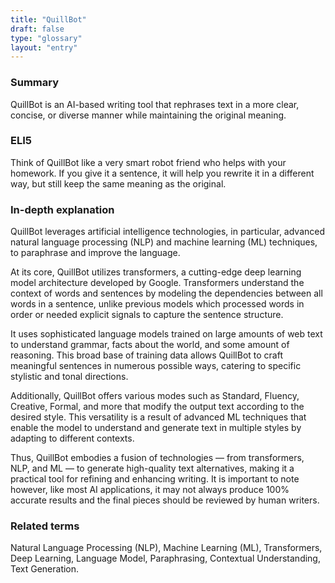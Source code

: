 ```yaml
---
title: "QuillBot"
draft: false
type: "glossary"
layout: "entry"
---
```


### Summary
QuillBot is an AI-based writing tool that rephrases text in a more clear, concise, or diverse manner while maintaining the original meaning. 

### ELI5
Think of QuillBot like a very smart robot friend who helps with your homework. If you give it a sentence, it will help you rewrite it in a different way, but still keep the same meaning as the original.

### In-depth explanation
QuillBot leverages artificial intelligence technologies, in particular, advanced natural language processing (NLP) and machine learning (ML) techniques, to paraphrase and improve the language. 

At its core, QuillBot utilizes transformers, a cutting-edge deep learning model architecture developed by Google. Transformers understand the context of words and sentences by modeling the dependencies between all words in a sentence, unlike previous models which processed words in order or needed explicit signals to capture the sentence structure. 

It uses sophisticated language models trained on large amounts of web text to understand grammar, facts about the world, and some amount of reasoning. This broad base of training data allows QuillBot to craft meaningful sentences in numerous possible ways, catering to specific stylistic and tonal directions.

Additionally, QuillBot offers various modes such as Standard, Fluency, Creative, Formal, and more that modify the output text according to the desired style. This versatility is a result of advanced ML techniques that enable the model to understand and generate text in multiple styles by adapting to different contexts.

Thus, QuillBot embodies a fusion of technologies — from transformers, NLP, and ML — to generate high-quality text alternatives, making it a practical tool for refining and enhancing writing. It is important to note however, like most AI applications, it may not always produce 100% accurate results and the final pieces should be reviewed by human writers.

### Related terms
Natural Language Processing (NLP), Machine Learning (ML), Transformers, Deep Learning, Language Model, Paraphrasing, Contextual Understanding, Text Generation. 
